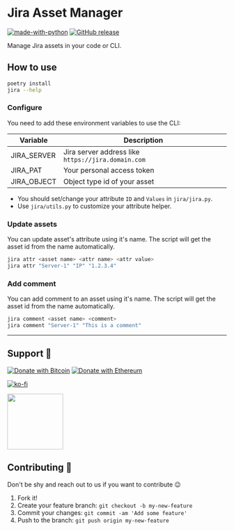 # Jira Asset Manager

[![made-with-python](https://img.shields.io/badge/Made%20with-Python-1f425f.svg)](https://www.python.org/) [![GitHub release](https://img.shields.io/github/release/hatamiarash7/jira-asset-manager.svg)](https://GitHub.com/hatamiarash7/jira-asset-manager/releases/)

Manage Jira assets in your code or CLI.

## How to use

```bash
poetry install
jira --help
```

### Configure

You need to add these environment variables to use the CLI:

| Variable    | Description                                        |
| ----------- | -------------------------------------------------- |
| JIRA_SERVER | Jira server address like `https://jira.domain.com` |
| JIRA_PAT    | Your personal access token                         |
| JIRA_OBJECT | Object type id of your asset                       |

- You should set/change your attribute `ID` and `Values` in `jira/jira.py`.
- Use `jira/utils.py` to customize your attribute helper.

### Update assets

You can update asset's attribute using it's name. The script will get the asset id from the name automatically.

```bash
jira attr <asset name> <attr name> <attr value>
jira attr "Server-1" "IP" "1.2.3.4"
```

### Add comment

You can add comment to an asset using it's name. The script will get the asset id from the name automatically.

```bash
jira comment <asset name> <comment>
jira comment "Server-1" "This is a comment"
```

---

## Support 💛

[![Donate with Bitcoin](https://en.cryptobadges.io/badge/micro/bc1qmmh6vt366yzjt3grjxjjqynrrxs3frun8gnxrz)](https://en.cryptobadges.io/donate/bc1qmmh6vt366yzjt3grjxjjqynrrxs3frun8gnxrz) [![Donate with Ethereum](https://en.cryptobadges.io/badge/micro/0x0831bD72Ea8904B38Be9D6185Da2f930d6078094)](https://en.cryptobadges.io/donate/0x0831bD72Ea8904B38Be9D6185Da2f930d6078094)

[![ko-fi](https://www.ko-fi.com/img/githubbutton_sm.svg)](https://ko-fi.com/D1D1WGU9)

<div><a href="https://payping.ir/@hatamiarash7"><img src="https://cdn.payping.ir/statics/Payping-logo/Trust/blue.svg" height="128" width="128"></a></div>

## Contributing 🤝

Don't be shy and reach out to us if you want to contribute 😉

1. Fork it!
2. Create your feature branch: `git checkout -b my-new-feature`
3. Commit your changes: `git commit -am 'Add some feature'`
4. Push to the branch: `git push origin my-new-feature`
